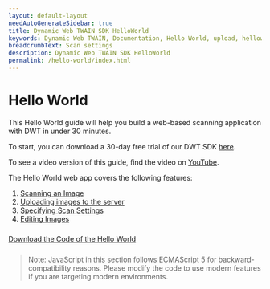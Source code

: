 ```yaml
---
layout: default-layout
needAutoGenerateSidebar: true
title: Dynamic Web TWAIN SDK HelloWorld
keywords: Dynamic Web TWAIN, Documentation, Hello World, upload, helloworld
breadcrumbText: Scan settings
description: Dynamic Web TWAIN SDK HelloWorld
permalink: /hello-world/index.html
---
```

# Hello World

This Hello World guide will help you build a web-based scanning application with DWT in under 30 minutes.

To start, you can download a 30-day free trial of our DWT SDK [here](https://www.dynamsoft.com/web-twain/downloads/).

To see a video version of this guide, find the video on [YouTube](https://www.youtube.com/watch?v=qShti9aVfLU).

The Hello World web app covers the following features:
1. [Scanning an Image]({{site.hello-world}}scanning.html)
2. [Uploading images to the server]({{site.hello-world}}uploading.html)
3. [Specifying Scan Settings]({{site.hello-world}}scan-settings.html)
4. [Editing Images]({{site.hello-world}}editing.html)

<a href="{{site.baseurl}}assets/HelloWorld-Code.zip" class="orangeBgBtn" style="height:36px!important;line-height:36px!important">Download the Code of the Hello World</a>

> Note: JavaScript in this section follows ECMAScript 5 for backward-compatibility reasons. Please modify the code to use modern features if you are targeting modern environments.
